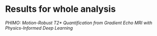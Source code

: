 # Results for whole analysis

_PHIMO: Motion-Robust T2* Quantification from Gradient Echo MRI with Physics-Informed Deep Learning_
